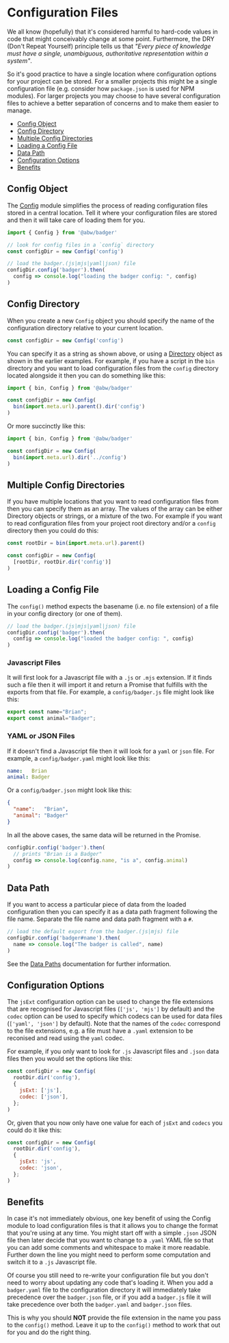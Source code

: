 # Configuration Files

We all know (hopefully) that it's considered harmful to hard-code values in code
that might conceivably change at some point.  Furthermore, the DRY (Don't
Repeat Yourself) principle tells us that _"Every piece of knowledge must
have a single, unambiguous, authoritative representation within a system"_.

So it's good practice to have a single location where configuration options for your
project can be stored.  For a smaller projects this might be a single configuration
file (e.g. consider how `package.json` is used for NPM modules). For larger projects
you may choose to have several configuration files to achieve a better separation
of concerns and to make them easier to manage.

- [Config Object](#config-object)
- [Config Directory](#config-directory)
- [Multiple Config Directories](#multiple-config-directories)
- [Loading a Config File](#loading-a-config-file)
- [Data Path](#data-path)
- [Configuration Options](#configuration-options)
- [Benefits](#benefits)

## Config Object

The [Config](class/src/Badger/Config.js~Config) module simplifies the process
of reading configuration files stored in a central location.  Tell it where your
configuration files are stored and then it will take care of loading them for you.

```js
import { Config } from '@abw/badger'

// look for config files in a `config` directory
const configDir = new Config('config')

// load the badger.(js|mjs|yaml|json) file
configDir.config('badger').then(
  config => console.log("loading the badger config: ", config)
)
```

## Config Directory

When you create a new `Config` object you should specify the name of the
configuration directory relative to your current location.

```js
const configDir = new Config('config')
```

You can specify it as a string as shown above, or using a
[Directory](class/src/Badger/Filesystem/Directory.js~Directory) object as
shown in the earlier examples. For example, if you have a script in the `bin`
directory and you want to load configuration files from the `config` directory
located alongside it then you can do something like this:

```js
import { bin, Config } from '@abw/badger'

const configDir = new Config(
  bin(import.meta.url).parent().dir('config')
)
```

Or more succinctly like this:

```js
import { bin, Config } from '@abw/badger'

const configDir = new Config(
  bin(import.meta.url).dir('../config')
)
```

## Multiple Config Directories

If you have multiple locations that you want to read configuration files
from then you can specify them as an array.  The values of the array can be
either Directory objects or strings, or a mixture of the two.  For example if
you want to read configuration files from your project root directory and/or a
`config` directory then you could do this:

```js
const rootDir = bin(import.meta.url).parent()

const configDir = new Config(
  [rootDir, rootDir.dir('config')]
)
```

## Loading a Config File

The `config()` method expects the basename (i.e. no file extension) of a file
in your config directory (or one of them).

```js
// load the badger.(js|mjs|yaml|json) file
configDir.config('badger').then(
  config => console.log("loaded the badger config: ", config)
)
```

### Javascript Files

It will first look for a Javascript file with a `.js` or `.mjs` extension.
If it finds such a file then it will import it and return a Promise that
fulfills with the exports from that file.  For example, a `config/badger.js`
file might look like this:

```js
export const name="Brian";
export const animal="Badger";
```

### YAML or JSON Files

If it doesn't find a Javascript file then it will look for a `yaml` or `json`
file.  For example, a `config/badger.yaml` might look like this:

```yaml
name:   Brian
animal: Badger
```

Or a `config/badger.json` might look like this:

```json
{
  "name":   "Brian",
  "animal": "Badger"
}
```

In all the above cases, the same data will be returned in the Promise.

```js
configDir.config('badger').then(
  // prints "Brian is a Badger"
  config => console.log(config.name, "is a", config.animal)
)
```

## Data Path

If you want to access a particular piece of data from the loaded configuration
then you can specify it as a data path fragment following the file name.  Separate the
file name and data path fragment with a `#`.

```js
// load the default export from the badger.(js|mjs) file
configDir.config('badger#name').then(
  name => console.log("The badger is called", name)
)
```

See the [Data Paths](./manual/data_paths) documentation for further information.

## Configuration Options

The `jsExt` configuration option can be used to change the file extensions
that are recognised for Javascript files (`['js', 'mjs']` by default) and
the `codec` option can be used to specify which codecs can be used for
data files (`['yaml', 'json']` by default).  Note that the names of the
`codec` correspond to the file extensions, e.g. a file must have a `.yaml`
extension to be reconised and read using the `yaml` codec.

For example, if you only want to look for `.js` Javascript files and `.json`
data files then you would set the options like this:

```js
const configDir = new Config(
  rootDir.dir('config'),
  {
    jsExt: ['js'],
    codec: ['json'],
  };
)
```

Or, given that you now only have one value for each of `jsExt` and `codecs` you
could do it like this:

```js
const configDir = new Config(
  rootDir.dir('config'),
  {
    jsExt: 'js',
    codec: 'json',
  };
)
```

## Benefits

In case it's not immediately obvious, one key benefit of using the Config module to
load configuration files is that it allows you to change the format that you're
using at any time.  You might start off with a simple `.json` JSON file then later decide
that you want to change to a `.yaml` YAML file so that you can add some comments and whitespace
to make it more readable.  Further down the line you might need to perform some
computation and switch it to a `.js` Javascript file.

Of course you still need to re-write your configuration file but you don't need to worry about
updating any code that's loading it.  When you add a `badger.yaml` file to the configuration
directory it will immediately take precedence over the `badger.json` file, or if you add a
`badger.js` file it will take precedence over both the `badger.yaml` and `badger.json` files.

This is why you should **NOT** provide the file extension in the name you pass to the
`config()` method.  Leave it up to the `config()` method to work that out for you
and do the right thing.

